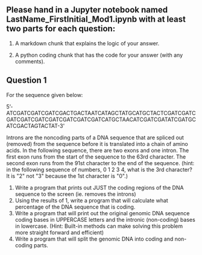 ## Please hand in a Jupyter notebook named LastName_FirstInitial_Mod1.ipynb with at least two parts for each question: 

1. A markdown chunk that explains the logic of your answer.

2. A python coding chunk that has the code for your answer (with any comments). 

## Question 1
For the sequence given below:

 5’- ATCGATCGATCGATCGACTGACTAATCATAGCTATGCATGCTACTCGATCGATCGATCGATCGATCGATCGATCGATCGATCATGCTAACATCGATCGATATCGATGCATCGACTAGTACTAT-3'

Introns are the noncoding parts of a DNA sequence that are spliced out (removed) from the sequence before it is translated into a chain of amino acids. In the following sequence, there are two exons and one intron. The first exon runs from the start of the sequence to the 63rd character. The second exon runs from the 91st character to the end of the sequence. (hint: in the following sequence of numbers, 0 1 2 3 4, what is the 3rd character? It is "2" not "3" because the 1st character is "0".)

1. Write a program that prints out JUST the coding regions of the DNA sequence to the screen (ie. removes the introns)
2. Using the results of 1, write a program that will calculate what percentage of the DNA sequence that is coding.
3. Write a program that will print out the original genomic DNA sequence coding bases in UPPERCASE letters and the intronic (non-coding) bases in lowercase.  (Hint: Built-in methods can make solving this problem more straight forward and efficient)
4. Write a program that will split the genomic DNA into coding and non-coding  parts. 
